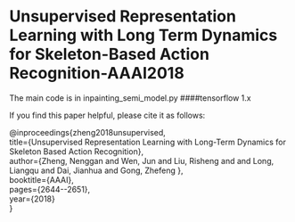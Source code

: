 # Unsupervised Representation Learning with Long Term Dynamics for Skeleton-Based Action Recognition-AAAI2018


The main code is in inpainting_semi_model.py
####tensorflow 1.x

If you find this paper helpful, please cite it as follows:

@inproceedings{zheng2018unsupervised,       
title={Unsupervised Representation Learning with Long-Term Dynamics for Skeleton Based Action Recognition},        
author={Zheng, Nenggan and Wen, Jun and Liu, Risheng and and Long, Liangqu and Dai, Jianhua and Gong, Zhefeng },       
booktitle={AAAI},         
pages={2644--2651},                
year={2018}        
}
